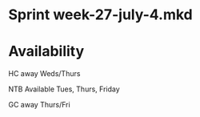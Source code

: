 Sprint week-27-july-4.mkd
===

# Availability

HC away Weds/Thurs

NTB Available Tues, Thurs, Friday

GC away Thurs/Fri


